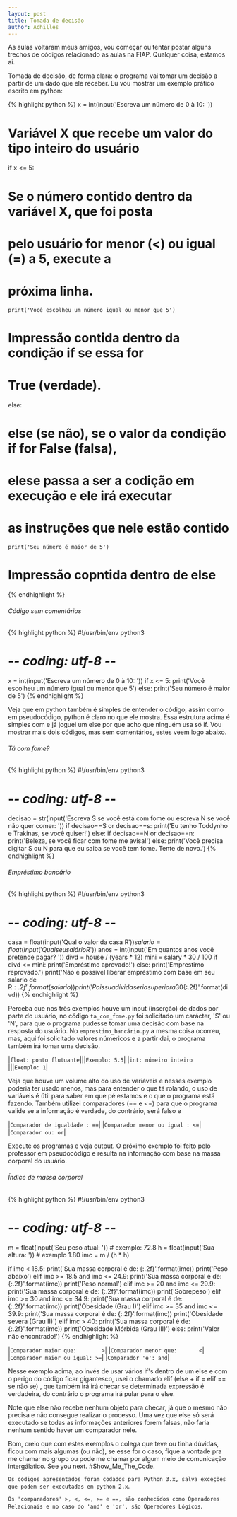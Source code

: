 ```yaml
---
layout: post
title: Tomada de decisão
author: Achilles
---
```

As aulas voltaram meus amigos, vou começar ou tentar postar alguns trechos de códigos relacionado as aulas na FIAP. Qualquer coisa, estamos ai.

Tomada de decisão, de forma clara: o programa vai tomar um decisão a partir de um dado que ele receber. Eu vou mostrar um exemplo prático escrito em python:

{% highlight python %}
x = int(input('Escreva um número de 0 à 10: '))
# Variável X que recebe um valor do tipo inteiro do usuário
if x <= 5:
# Se o número contido dentro da variável X, que foi posta
# pelo usuário for menor (<) ou igual (=) a 5, execute a
# próxima linha.
    print('Você escolheu um número igual ou menor que 5')
# Impressão contida dentro da condição if se essa for
# True (verdade).
else:
# else (se não), se o valor da condição if for False (falsa),
# elese passa a ser a codição em execução e ele irá executar
# as instruções que nele estão contido
    print('Seu número é maior de 5')
# Impressão copntida dentro de else
{% endhighlight %}

###### Código sem comentários
{% highlight python %}
#!/usr/bin/env python3
# -*- coding: utf-8 -*-
x = int(input('Escreva um número de 0 à 10: '))
if x <= 5:
    print('Você escolheu um número igual ou menor que 5')
else:
    print('Seu número é maior de 5')
{% endhighlight %}

Veja que em python também é simples de entender o código, assim como em pseudocódigo, python é claro no que ele mostra. Essa estrutura acima é simples com e já joguei um else por que acho que ninguém usa só if. Vou mostrar mais dois códigos, mas sem comentários, estes veem logo abaixo.

###### Tá com fome?
{% highlight python %}
#!/usr/bin/env python3
# -*- coding: utf-8 -*-
decisao = str(input('Escreva S se você está com fome ou escreva N se você não quer comer: '))
if decisao==S or decisao==s:
    print('Eu tenho Toddynho e Trakinas, se você quiser!')
else:
    if decisao==N or decisao==n:
        print('Beleza, se você ficar com fome me avisa!')
    else:
        print('Você precisa digitar S ou N para que eu saiba se você tem fome. Tente de novo.')
{% endhighlight %}

###### Empréstimo bancário
{% highlight python %}
#!/usr/bin/env python3
# -*- coding: utf-8 -*-
casa = float(input('Qual o valor da casa R$'))
salario = float(input('Qual seu salário R$'))
anos = int(input('Em quantos anos você pretende pagar? '))
divd = house / (years * 12)
mini = salary * 30 / 100
if divd <= mini:
    print('Empréstimo aprovado!')
else:
    print('Emprestimo reprovado.')
    print('Não é possível liberar empréstimo com base em seu salario de R${:.2f}'.format(salario))
    print('Pois sua dívida seria superior a 30% de seu salário e sua dívida seria de R${:.2f}'.format(divd))
{% endhighlight %}

Perceba que nos três exemplos houve um input (inserção) de dados por parte do usuário, no código `ta_com_fome.py` foi solicitado um carácter, 'S' ou 'N', para que o programa pudesse tomar uma decisão com base na resposta do usuário. No `emprestimo_bancário.py` a mesma coisa ocorreu, mas, aqui foi solicitado valores númericos e a partir dai, o programa também irá tomar uma decisão.

|`float: ponto flutuante`|||`Exemplo: 5.5`|
|`int: númeiro inteiro  `|||`Exemplo: 1`|

Veja que houve um volume alto do uso de variáveis e nesses exemplo poderia ter usado menos, mas para entender o que tá rolando, o uso de variáveis é útil para saber em que pé estamos e o que o programa está fazendo. Também utilizei comparadores (== e <=) para que o programa valide se a informação é verdade, do contrário, será falso e

|`Comparador de igualdade : ==`|
|`Comparador menor ou igual : <=`|
|`Comparador ou: or`|

Execute os programas e veja output. O próximo exemplo foi feito pelo professor em pseudocódigo e resulta na informação com base na massa corporal do usuário.

###### Índice de massa corporal
{% highlight python %}
#!/usr/bin/env python3
# -*- coding: utf-8 -*-
m = float(input('Seu peso atual: ')) # exemplo: 72.8
h = float(input('Sua altura: ')) # exemplo 1.80
imc = m / (h * h)

if imc < 18.5:
	print('Sua massa corporal é de: {:.2f}'.format(imc))
	print('Peso abaixo')
elif imc >= 18.5 and imc <= 24.9:
	print('Sua massa corporal é de: {:.2f}'.format(imc))
	print('Peso normal')
elif imc >= 20 and imc <= 29.9:
	print('Sua massa corporal é de: {:.2f}'.format(imc))
	print('Sobrepeso')
elif imc >= 30 and imc <= 34.9:
	print('Sua massa corporal é de: {:.2f}'.format(imc))
	print('Obesidade (Grau I)')
elif imc >= 35 and imc <= 39.9:
	print('Sua massa corporal é de: {:.2f}'.format(imc))
	print('Obesidade severa (Grau II)')
elif imc > 40:
	print('Sua massa corporal é de: {:.2f}'.format(imc))
	print('Obesidade Mórbida (Grau III)')
else:
	print('Valor não encontrado!')
{% endhighlight %}

|`Comparador maior que:        >`|
|`Comparador menor que:       <`|
|`Comparador maior ou igual: >=`|
|`Comparador 'e': and`|

Nesse exemplo acima, ao invés de usar vários if's dentro de um else e com o perigo do código ficar gigantesco, usei o chamado elif (else + if = elif == se não se) , que também irá irá checar se determinada expressão é verdadeira, do contrário o programa irá pular para o else.

Note que else não recebe nenhum objeto para checar, já que o mesmo não precisa e não consegue realizar o processo. Uma vez que else só será executado se todas as informações anteriores forem falsas, não faria nenhum sentido haver um comparador nele.

Bom, creio que com estes exemplos o colega que teve ou tinha dúvidas, ficou com mais algumas (ou não), se esse for o caso, fique a vontade pra me chamar no grupo ou pode me chamar por algum meio de comunicação intergálatico. See you next.
#Show_Me_The_Code.

`Os códigos apresentados foram codados para Python 3.x, salva exceções que podem ser executadas em python 2.x`.

`Os 'comparadores' >, <, <=, >= e ==, são conhecidos como Operadores Relacionais e no caso do 'and' e 'or', são Operadores Lógicos`.
